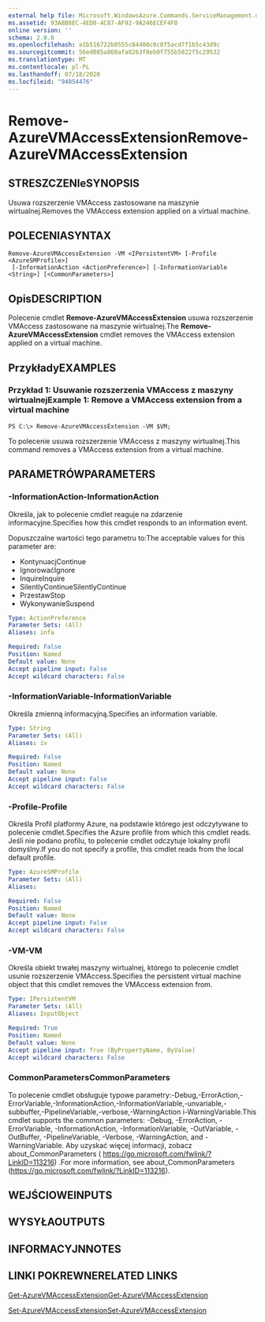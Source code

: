 ```yaml
---
external help file: Microsoft.WindowsAzure.Commands.ServiceManagement.dll-Help.xml
ms.assetid: 93A8B8EC-4ED0-4C87-AF92-9A246ECEF4F0
online version: ''
schema: 2.0.0
ms.openlocfilehash: a1b516722b0555c84400c0c8f5acd7f1b5c43d9c
ms.sourcegitcommit: 56ed085a868afa8263f8eb0f755b5822f5c29532
ms.translationtype: MT
ms.contentlocale: pl-PL
ms.lasthandoff: 07/18/2020
ms.locfileid: "94054476"
---
```

# <span data-ttu-id="c2caa-101">Remove-AzureVMAccessExtension</span><span class="sxs-lookup"><span data-stu-id="c2caa-101">Remove-AzureVMAccessExtension</span></span>

## <span data-ttu-id="c2caa-102">STRESZCZENIe</span><span class="sxs-lookup"><span data-stu-id="c2caa-102">SYNOPSIS</span></span>
<span data-ttu-id="c2caa-103">Usuwa rozszerzenie VMAccess zastosowane na maszynie wirtualnej.</span><span class="sxs-lookup"><span data-stu-id="c2caa-103">Removes the VMAccess extension applied on a virtual machine.</span></span>

## <span data-ttu-id="c2caa-104">POLECENIA</span><span class="sxs-lookup"><span data-stu-id="c2caa-104">SYNTAX</span></span>

```
Remove-AzureVMAccessExtension -VM <IPersistentVM> [-Profile <AzureSMProfile>]
 [-InformationAction <ActionPreference>] [-InformationVariable <String>] [<CommonParameters>]
```

## <span data-ttu-id="c2caa-105">Opis</span><span class="sxs-lookup"><span data-stu-id="c2caa-105">DESCRIPTION</span></span>
<span data-ttu-id="c2caa-106">Polecenie cmdlet **Remove-AzureVMAccessExtension** usuwa rozszerzenie VMAccess zastosowane na maszynie wirtualnej.</span><span class="sxs-lookup"><span data-stu-id="c2caa-106">The **Remove-AzureVMAccessExtension** cmdlet removes the VMAccess extension applied on a virtual machine.</span></span>

## <span data-ttu-id="c2caa-107">Przykłady</span><span class="sxs-lookup"><span data-stu-id="c2caa-107">EXAMPLES</span></span>

### <span data-ttu-id="c2caa-108">Przykład 1: Usuwanie rozszerzenia VMAccess z maszyny wirtualnej</span><span class="sxs-lookup"><span data-stu-id="c2caa-108">Example 1: Remove a VMAccess extension from a virtual machine</span></span>
```
PS C:\> Remove-AzureVMAccessExtension -VM $VM;
```

<span data-ttu-id="c2caa-109">To polecenie usuwa rozszerzenie VMAccess z maszyny wirtualnej.</span><span class="sxs-lookup"><span data-stu-id="c2caa-109">This command removes a VMAccess extension from a virtual machine.</span></span>

## <span data-ttu-id="c2caa-110">PARAMETRÓW</span><span class="sxs-lookup"><span data-stu-id="c2caa-110">PARAMETERS</span></span>

### <span data-ttu-id="c2caa-111">-InformationAction</span><span class="sxs-lookup"><span data-stu-id="c2caa-111">-InformationAction</span></span>
<span data-ttu-id="c2caa-112">Określa, jak to polecenie cmdlet reaguje na zdarzenie informacyjne.</span><span class="sxs-lookup"><span data-stu-id="c2caa-112">Specifies how this cmdlet responds to an information event.</span></span>

<span data-ttu-id="c2caa-113">Dopuszczalne wartości tego parametru to:</span><span class="sxs-lookup"><span data-stu-id="c2caa-113">The acceptable values for this parameter are:</span></span>

- <span data-ttu-id="c2caa-114">Kontynuacj</span><span class="sxs-lookup"><span data-stu-id="c2caa-114">Continue</span></span>
- <span data-ttu-id="c2caa-115">Ignorować</span><span class="sxs-lookup"><span data-stu-id="c2caa-115">Ignore</span></span>
- <span data-ttu-id="c2caa-116">Inquire</span><span class="sxs-lookup"><span data-stu-id="c2caa-116">Inquire</span></span>
- <span data-ttu-id="c2caa-117">SilentlyContinue</span><span class="sxs-lookup"><span data-stu-id="c2caa-117">SilentlyContinue</span></span>
- <span data-ttu-id="c2caa-118">Przestaw</span><span class="sxs-lookup"><span data-stu-id="c2caa-118">Stop</span></span>
- <span data-ttu-id="c2caa-119">Wykonywanie</span><span class="sxs-lookup"><span data-stu-id="c2caa-119">Suspend</span></span>

```yaml
Type: ActionPreference
Parameter Sets: (All)
Aliases: infa

Required: False
Position: Named
Default value: None
Accept pipeline input: False
Accept wildcard characters: False
```

### <span data-ttu-id="c2caa-120">-InformationVariable</span><span class="sxs-lookup"><span data-stu-id="c2caa-120">-InformationVariable</span></span>
<span data-ttu-id="c2caa-121">Określa zmienną informacyjną.</span><span class="sxs-lookup"><span data-stu-id="c2caa-121">Specifies an information variable.</span></span>

```yaml
Type: String
Parameter Sets: (All)
Aliases: iv

Required: False
Position: Named
Default value: None
Accept pipeline input: False
Accept wildcard characters: False
```

### <span data-ttu-id="c2caa-122">-Profile</span><span class="sxs-lookup"><span data-stu-id="c2caa-122">-Profile</span></span>
<span data-ttu-id="c2caa-123">Określa Profil platformy Azure, na podstawie którego jest odczytywane to polecenie cmdlet.</span><span class="sxs-lookup"><span data-stu-id="c2caa-123">Specifies the Azure profile from which this cmdlet reads.</span></span>
<span data-ttu-id="c2caa-124">Jeśli nie podano profilu, to polecenie cmdlet odczytuje lokalny profil domyślny.</span><span class="sxs-lookup"><span data-stu-id="c2caa-124">If you do not specify a profile, this cmdlet reads from the local default profile.</span></span>

```yaml
Type: AzureSMProfile
Parameter Sets: (All)
Aliases: 

Required: False
Position: Named
Default value: None
Accept pipeline input: False
Accept wildcard characters: False
```

### <span data-ttu-id="c2caa-125">-VM</span><span class="sxs-lookup"><span data-stu-id="c2caa-125">-VM</span></span>
<span data-ttu-id="c2caa-126">Określa obiekt trwałej maszyny wirtualnej, którego to polecenie cmdlet usunie rozszerzenie VMAccess.</span><span class="sxs-lookup"><span data-stu-id="c2caa-126">Specifies the persistent virtual machine object that this cmdlet removes the VMAccess extension from.</span></span>

```yaml
Type: IPersistentVM
Parameter Sets: (All)
Aliases: InputObject

Required: True
Position: Named
Default value: None
Accept pipeline input: True (ByPropertyName, ByValue)
Accept wildcard characters: False
```

### <span data-ttu-id="c2caa-127">CommonParameters</span><span class="sxs-lookup"><span data-stu-id="c2caa-127">CommonParameters</span></span>
<span data-ttu-id="c2caa-128">To polecenie cmdlet obsługuje typowe parametry:-Debug,-ErrorAction,-ErrorVariable,-InformationAction,-InformationVariable,-unvariable,-subbuffer,-PipelineVariable,-verbose,-WarningAction i-WarningVariable.</span><span class="sxs-lookup"><span data-stu-id="c2caa-128">This cmdlet supports the common parameters: -Debug, -ErrorAction, -ErrorVariable, -InformationAction, -InformationVariable, -OutVariable, -OutBuffer, -PipelineVariable, -Verbose, -WarningAction, and -WarningVariable.</span></span> <span data-ttu-id="c2caa-129">Aby uzyskać więcej informacji, zobacz about_CommonParameters ( https://go.microsoft.com/fwlink/?LinkID=113216) .</span><span class="sxs-lookup"><span data-stu-id="c2caa-129">For more information, see about_CommonParameters (https://go.microsoft.com/fwlink/?LinkID=113216).</span></span>

## <span data-ttu-id="c2caa-130">WEJŚCIOWE</span><span class="sxs-lookup"><span data-stu-id="c2caa-130">INPUTS</span></span>

## <span data-ttu-id="c2caa-131">WYSYŁA</span><span class="sxs-lookup"><span data-stu-id="c2caa-131">OUTPUTS</span></span>

## <span data-ttu-id="c2caa-132">INFORMACYJN</span><span class="sxs-lookup"><span data-stu-id="c2caa-132">NOTES</span></span>

## <span data-ttu-id="c2caa-133">LINKI POKREWNE</span><span class="sxs-lookup"><span data-stu-id="c2caa-133">RELATED LINKS</span></span>

[<span data-ttu-id="c2caa-134">Get-AzureVMAccessExtension</span><span class="sxs-lookup"><span data-stu-id="c2caa-134">Get-AzureVMAccessExtension</span></span>](./Get-AzureVMAccessExtension.md)

[<span data-ttu-id="c2caa-135">Set-AzureVMAccessExtension</span><span class="sxs-lookup"><span data-stu-id="c2caa-135">Set-AzureVMAccessExtension</span></span>](./Set-AzureVMAccessExtension.md)


